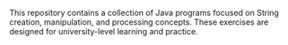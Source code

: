 This repository contains a collection of Java programs focused on String creation, manipulation, and processing concepts. These exercises are designed for university-level learning and practice.
